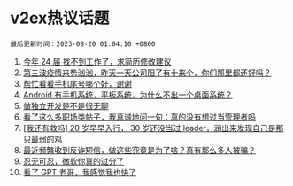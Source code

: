 # v2ex热议话题

`最后更新时间：2023-08-20 01:04:10 +0800`

1. [今年 24 届 找不到工作了，求简历修改建议](https://www.v2ex.com/t/966604)
1. [第三波疫情来势汹汹，昨天一天公司阳了有十来个，你们那里都还好吗？](https://www.v2ex.com/t/966630)
1. [帮忙看看手机尾号哪个好，谢谢](https://www.v2ex.com/t/966619)
1. [Android 有手机系统，平板系统，为什么不出一个桌面系统？](https://www.v2ex.com/t/966593)
1. [做独立开发是不是很无聊](https://www.v2ex.com/t/966663)
1. [看了这么多职场类帖子，我真诚地问一句：真的没有想过当管理者吗](https://www.v2ex.com/t/966589)
1. [[我还有救吗] 20 岁早早入行， 30 岁还没当过 leader，润出来发现自己是那只最弱的鸡](https://www.v2ex.com/t/966655)
1. [最近频繁收到反诈短信，做这些究竟是为了啥？真有那么多人被骗？](https://www.v2ex.com/t/966615)
1. [忍无可忍，微软你真的过分了](https://www.v2ex.com/t/966608)
1. [看了 GPT 老哥，我感觉我也快了](https://www.v2ex.com/t/966590)

